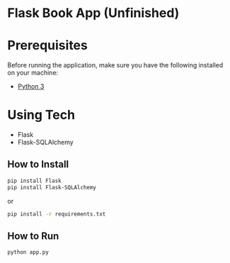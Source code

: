 # Flask Book App (Unfinished)

# Prerequisites
Before running the application, make sure you have the following installed on your machine:
- [Python 3](https://www.python.org/)

# Using Tech
- Flask
- Flask-SQLAlchemy

## How to Install
```bash
pip install Flask
pip install Flask-SQLAlchemy
```
or
```bash
pip install -r requirements.txt
```

## How to Run
```bash
python app.py
```
